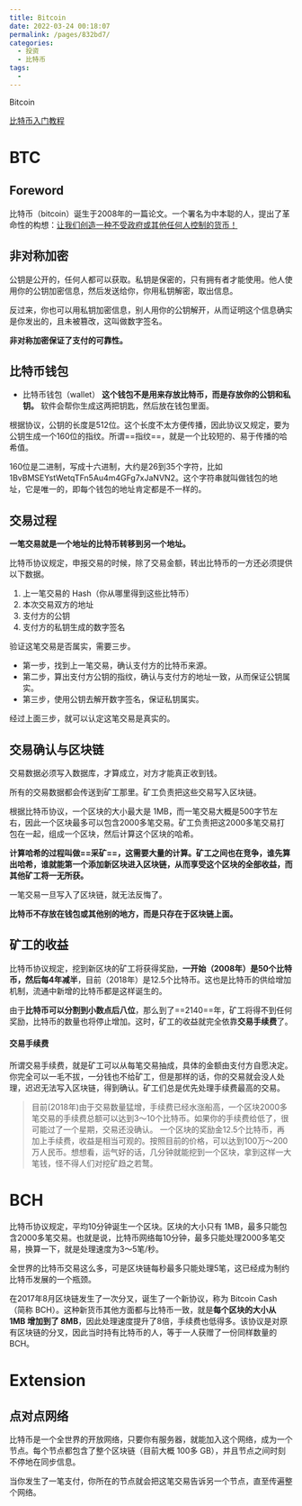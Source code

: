 ```yaml
---
title: Bitcoin
date: 2022-03-24 00:18:07
permalink: /pages/832bd7/
categories:
  - 投资
  - 比特币
tags:
  - 
---
```

Bitcoin

[比特币入门教程](https://ruanyifeng.com/blog/2018/01/bitcoin-tutorial.html)

# BTC

## Foreword

比特币（bitcoin）诞生于2008年的一篇论文。一个署名为中本聪的人，提出了革命性的构想：<u>让我们创造一种不受政府或其他任何人控制的货币！</u>

## 非对称加密

公钥是公开的，任何人都可以获取。私钥是保密的，只有拥有者才能使用。他人使用你的公钥加密信息，然后发送给你，你用私钥解密，取出信息。

反过来，你也可以用私钥加密信息，别人用你的公钥解开，从而证明这个信息确实是你发出的，且未被篡改，这叫做数字签名。

**非对称加密保证了支付的可靠性。**

## 比特币钱包

- 比特币钱包（wallet）
  **这个钱包不是用来存放比特币，而是存放你的公钥和私钥。** 软件会帮你生成这两把钥匙，然后放在钱包里面。

根据协议，公钥的长度是512位。这个长度不太方便传播，因此协议又规定，要为公钥生成一个160位的指纹。所谓==指纹==，就是一个比较短的、易于传播的哈希值。

160位是二进制，写成十六进制，大约是26到35个字符，比如 1BvBMSEYstWetqTFn5Au4m4GFg7xJaNVN2。这个字符串就叫做钱包的地址，它是唯一的，即每个钱包的地址肯定都是不一样的。

## 交易过程

**一笔交易就是一个地址的比特币转移到另一个地址。**

比特币协议规定，申报交易的时候，除了交易金额，转出比特币的一方还必须提供以下数据。

1. 上一笔交易的 Hash（你从哪里得到这些比特币）
2. 本次交易双方的地址
3. 支付方的公钥
4. 支付方的私钥生成的数字签名

验证这笔交易是否属实，需要三步。

- 第一步，找到上一笔交易，确认支付方的比特币来源。
- 第二步，算出支付方公钥的指纹，确认与支付方的地址一致，从而保证公钥属实。
- 第三步，使用公钥去解开数字签名，保证私钥属实。

经过上面三步，就可以认定这笔交易是真实的。

## 交易确认与区块链

交易数据必须写入数据库，才算成立，对方才能真正收到钱。

所有的交易数据都会传送到矿工那里。矿工负责把这些交易写入区块链。

根据比特币协议，一个区块的大小最大是 1MB，而一笔交易大概是500字节左右，因此一个区块最多可以包含2000多笔交易。矿工负责把这2000多笔交易打包在一起，组成一个区块，然后计算这个区块的哈希。

**计算哈希的过程叫做==采矿==，这需要大量的计算。矿工之间也在竞争，谁先算出哈希，谁就能第一个添加新区块进入区块链，从而享受这个区块的全部收益，而其他矿工将一无所获。**

一笔交易一旦写入了区块链，就无法反悔了。

**比特币不存放在钱包或其他别的地方，而是只存在于区块链上面。**

## 矿工的收益

比特币协议规定，挖到新区块的矿工将获得奖励，**一开始（2008年）是50个比特币，然后每4年减半**，目前（2018年）是12.5个比特币。这也是比特币的供给增加机制，流通中新增的比特币都是这样诞生的。

由于**比特币可以分割到小数点后八位**，那么到了==2140==年，矿工将得不到任何奖励，比特币的数量也将停止增加。这时，矿工的收益就完全依靠**交易手续费**了。

#### 交易手续费

所谓交易手续费，就是矿工可以从每笔交易抽成，具体的金额由支付方自愿决定。你完全可以一毛不拔，一分钱也不给矿工，但是那样的话，你的交易就会没人处理，迟迟无法写入区块链，得到确认。矿工们总是优先处理手续费最高的交易。

> 目前(2018年)由于交易数量猛增，手续费已经水涨船高，一个区块2000多笔交易的手续费总额可以达到3～10个比特币。如果你的手续费给低了，很可能过了一个星期，交易还没确认。
> 一个区块的奖励金12.5个比特币，再加上手续费，收益是相当可观的。按照目前的价格，可以达到100万～200万人民币。想想看，运气好的话，几分钟就能挖到一个区块，拿到这样一大笔钱，怪不得人们对挖矿趋之若鹜。

# BCH

比特币协议规定，平均10分钟诞生一个区块。区块的大小只有 1MB，最多只能包含2000多笔交易。也就是说，比特币网络每10分钟，最多只能处理2000多笔交易，换算一下，就是处理速度为3～5笔/秒。

全世界的比特币交易这么多，可是区块链每秒最多只能处理5笔，这已经成为制约比特币发展的一个瓶颈。

在2017年8月区块链发生了一次分叉，诞生了一个新协议，称为 Bitcoin Cash（简称 BCH）。这种新货币其他方面都与比特币一致，就是**每个区块的大小从 1MB 增加到了 8MB**，因此处理速度提升了8倍，手续费也低得多。该协议是对原有区块链的分叉，因此当时持有比特币的人，等于一人获赠了一份同样数量的 BCH。

# Extension

## 点对点网络

比特币是一个全世界的开放网络，只要你有服务器，就能加入这个网络，成为一个节点。每个节点都包含了整个区块链（目前大概 100多 GB），并且节点之间时刻不停地在同步信息。

当你发生了一笔支付，你所在的节点就会把这笔交易告诉另一个节点，直至传遍整个网络。

